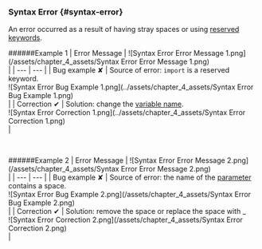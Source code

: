 ### Syntax Error {#syntax-error}

An error occurred as a result of having stray spaces or using [reserved keywords](../chapter_3_procedures/Assignment_Statement.md).

######Example 1
| Error Message | ![Syntax Error Error Message 1.png](/assets/chapter_4_assets/Syntax Error Error Message 1.png)<br> |
| --- | --- |
| Bug example ✘ | Source of error: `import` is a reserved keyword.<br>![Syntax Error Bug Example 1.png](../assets/chapter_4_assets/Syntax Error Bug Example 1.png)<br> |
| Correction ✔ | Solution: change the [variable name](../chapter_3_procedures/Assignment_Statement.md).<br>![Syntax Error Correction 1.png](../assets/chapter_4_assets/Syntax Error Correction 1.png)<br> |

<br>

######Example 2
| Error Message | ![Syntax Error Error Message 2.png](/assets/chapter_4_assets/Syntax Error Error Message 2.png)<br> |
| --- | --- |
| Bug example ✘ | Source of error: the name of the [parameter](/chapter_1_mobius_interface/parameters.md) contains a space.<br>![Syntax Error Bug Example 2.png](/assets/chapter_4_assets/Syntax Error Bug Example 2.png)<br> |
| Correction ✔ | Solution: remove the space or replace the space with _ <br>![Syntax Error Correction 2.png](/assets/chapter_4_assets/Syntax Error Correction 2.png)<br> |
